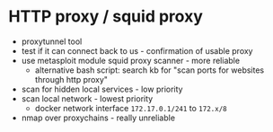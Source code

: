 # HTTP proxy / squid proxy
- proxytunnel tool
- test if it can connect back to us - confirmation of usable proxy
- use metasploit module squid proxy scanner - more reliable
  - alternative bash script: search kb for "scan ports for websites through http proxy"
- scan for hidden local services - low priority
- scan local network - lowest priority
  - docker network interface `172.17.0.1/241` to `172.x/8`
- nmap over proxychains - really unreliable

